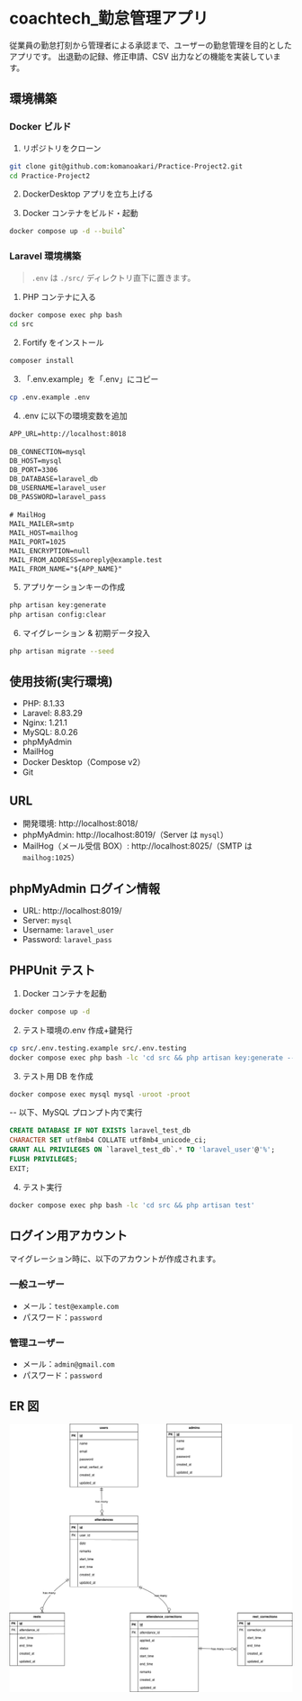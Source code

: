 # coachtech\_勤怠管理アプリ

従業員の勤怠打刻から管理者による承認まで、ユーザーの勤怠管理を目的としたアプリです。
出退勤の記録、修正申請、CSV 出力などの機能を実装しています。

## 環境構築

### Docker ビルド

1. リポジトリをクローン

```bash
git clone git@github.com:komanoakari/Practice-Project2.git
cd Practice-Project2
```

2. DockerDesktop アプリを立ち上げる

3. Docker コンテナをビルド・起動

```bash
docker compose up -d --build`
```

### Laravel 環境構築

> `.env` は `./src/` ディレクトリ直下に置きます。

1. PHP コンテナに入る

```bash
docker compose exec php bash
cd src
```

2. Fortify をインストール

```bash
composer install
```

3. 「.env.example」を「.env」にコピー

```bash
cp .env.example .env
```

4. .env に以下の環境変数を追加

```text
APP_URL=http://localhost:8018

DB_CONNECTION=mysql
DB_HOST=mysql
DB_PORT=3306
DB_DATABASE=laravel_db
DB_USERNAME=laravel_user
DB_PASSWORD=laravel_pass

# MailHog
MAIL_MAILER=smtp
MAIL_HOST=mailhog
MAIL_PORT=1025
MAIL_ENCRYPTION=null
MAIL_FROM_ADDRESS=noreply@example.test
MAIL_FROM_NAME="${APP_NAME}"
```

5. アプリケーションキーの作成

```bash
php artisan key:generate
php artisan config:clear
```

6. マイグレーション & 初期データ投入

```bash
php artisan migrate --seed
```

## 使用技術(実行環境)

- PHP: 8.1.33
- Laravel: 8.83.29
- Nginx: 1.21.1
- MySQL: 8.0.26
- phpMyAdmin
- MailHog
- Docker Desktop（Compose v2）
- Git

## URL

- 開発環境: http://localhost:8018/
- phpMyAdmin: http://localhost:8019/（Server は `mysql`）
- MailHog（メール受信 BOX）: http://localhost:8025/（SMTP は `mailhog:1025`）

## phpMyAdmin ログイン情報

- URL: http://localhost:8019/
- Server: `mysql`
- Username: `laravel_user`
- Password: `laravel_pass`

## PHPUnit テスト

1. Docker コンテナを起動

```bash
docker compose up -d
```

2. テスト環境の.env 作成+鍵発行

```bash
cp src/.env.testing.example src/.env.testing
docker compose exec php bash -lc 'cd src && php artisan key:generate --env=testing'
```

3. テスト用 DB を作成

```bash
docker compose exec mysql mysql -uroot -proot
```

-- 以下、MySQL プロンプト内で実行

```sql
CREATE DATABASE IF NOT EXISTS laravel_test_db
CHARACTER SET utf8mb4 COLLATE utf8mb4_unicode_ci;
GRANT ALL PRIVILEGES ON `laravel_test_db`.* TO 'laravel_user'@'%';
FLUSH PRIVILEGES;
EXIT;
```

4. テスト実行

```bash
docker compose exec php bash -lc 'cd src && php artisan test'
```

## ログイン用アカウント

マイグレーション時に、以下のアカウントが作成されます。

### 一般ユーザー

- メール：`test@example.com`
- パスワード：`password`

### 管理ユーザー

- メール：`admin@gmail.com`
- パスワード：`password`

## ER 図

![ER図](er.png)
